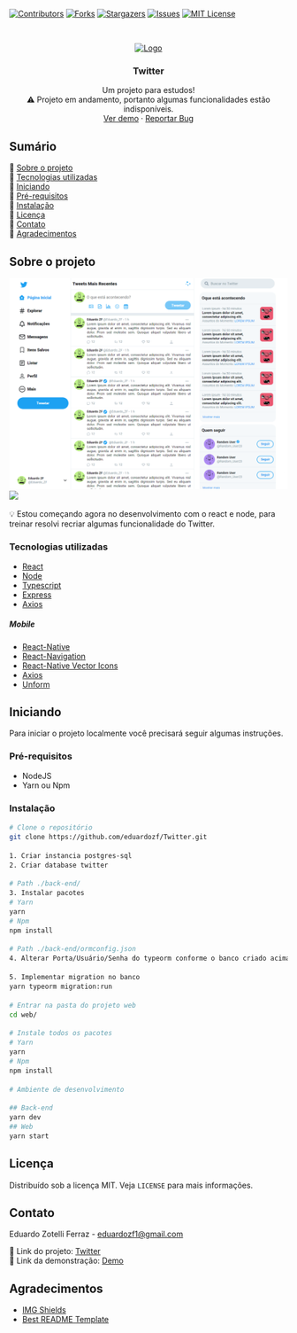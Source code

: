 <!-- PROJECT SHIELDS -->
[![Contributors][contributors-shield]][contributors-url]
[![Forks][forks-shield]][forks-url]
[![Stargazers][stars-shield]][stars-url]
[![Issues][issues-shield]][issues-url]
[![MIT License][license-shield]][license-url]

<!-- PROJECT LOGO -->
<br />
<p align="center">
  <a href="https://github.com/eduardozf/Twitter">
    <img src="https://external-content.duckduckgo.com/iu/?u=https%3A%2F%2Ftse2.mm.bing.net%2Fth%3Fid%3DOIP.6cZtBQhyBG2EFyhpW2iVlAHaHa%26pid%3DApi&f=1" alt="Logo" width="80" height="80">
  </a>

  <h3 align="center">Twitter</h3>

  <p align="center">
    Um projeto para estudos!
    <br />
    ⚠ Projeto em andamento, portanto algumas funcionalidades estão indisponíveis.
    <br />
    <a href="https://eduardozf.github.io/">Ver demo</a>
    ·
    <a href="https://github.com/eduardozf/Twitter/issues">Reportar Bug</a>
  </p>
</p>



<!-- TABLE OF CONTENTS -->
## Sumário

📌 [Sobre o projeto](#sobre-o-projeto)<br />
📌 [Tecnologias utilizadas](#tecnologias-utilizadas)<br />
📌 [Iniciando](#iniciando)<br />
📌 [Pré-requisitos](#pré-requisitos) <br />
📌 [Instalação](#instalação)<br />
📌 [Licença](#licença)<br />
📌 [Contato](#contato)<br />
📌 [Agradecimentos](#agradecimentos)<br />


<!-- ABOUT THE PROJECT -->
## Sobre o projeto
<p align="left">
  <img src="images/MainPage.png" width="600px"/>
  <img src="images/app.gif" width="200px"/>
</p>


💡 Estou começando agora no desenvolvimento com o react e node, para treinar resolvi recriar algumas funcionalidade do Twitter.

### Tecnologias utilizadas
* [React](https://reactjs.org/)
* [Node](https://nodejs.org/en)
* [Typescript](https://www.typescriptlang.org/)
* [Express](https://expressjs.com/)
* [Axios](https://www.axios.com/)
##### Mobile
* [React-Native](https://reactnative.dev/)
* [React-Navigation](https://reactnavigation.org/)
* [React-Native Vector Icons](https://github.com/oblador/react-native-vector-icons)
* [Axios](https://www.axios.com/)
* [Unform](https://github.com/Rocketseat/unform)

<!-- GETTING STARTED -->
## Iniciando

Para iniciar o projeto localmente você precisará seguir algumas instruções.

### Pré-requisitos
* NodeJS
* Yarn ou Npm

### Instalação

```sh
# Clone o repositório
git clone https://github.com/eduardozf/Twitter.git

1. Criar instancia postgres-sql
2. Criar database twitter

# Path ./back-end/
3. Instalar pacotes
# Yarn
yarn
# Npm
npm install

# Path ./back-end/ormconfig.json
4. Alterar Porta/Usuário/Senha do typeorm conforme o banco criado acima

5. Implementar migration no banco
yarn typeorm migration:run

# Entrar na pasta do projeto web
cd web/

# Instale todos os pacotes
# Yarn
yarn
# Npm
npm install

# Ambiente de desenvolvimento

## Back-end
yarn dev
## Web
yarn start
```

<!-- LICENSE -->
## Licença
Distribuído sob a licença MIT. Veja `LICENSE` para mais informações.

<!-- CONTACT -->
## Contato

Eduardo Zotelli Ferraz - eduardozf1@gmail.com

🔗 Link do projeto: [Twitter](https://github.com/eduardozf/Twitter)
<br />
🔗 Link da demonstração: [Demo](https://eduardozf.github.io/)


<!-- ACKNOWLEDGEMENTS -->
## Agradecimentos
* [IMG Shields](https://shields.io)
* [Best README Template](https://github.com/othneildrew/Best-README-Template)

<!-- MARKDOWN LINKS & IMAGES -->
[contributors-shield]: https://img.shields.io/github/contributors/eduardozf/Twitter.svg?style=flat-square
[contributors-url]: https://github.com/eduardozf/Twitter/graphs/contributors
[forks-shield]: https://img.shields.io/github/forks/eduardozf/Twitter.svg?style=flat-square
[forks-url]: https://github.com/eduardozf/Twitter/network/members
[stars-shield]: https://img.shields.io/github/stars/eduardozf/Twitter.svg?style=flat-square
[stars-url]: https://github.com/eduardozf/Twitter/stargazers
[issues-shield]: https://img.shields.io/github/issues/eduardozf/Twitter.svg?style=flat-square
[issues-url]: https://github.com/eduardozf/Twitter/issues
[license-shield]: https://img.shields.io/github/license/eduardozf/Twitter.svg?style=flat-square
[license-url]: https://github.com/eduardozf/Twitter/blob/main/LICENSE.txt
[product-screenshot]: images/MainPage.png
[product-gif]: images/app.gif
